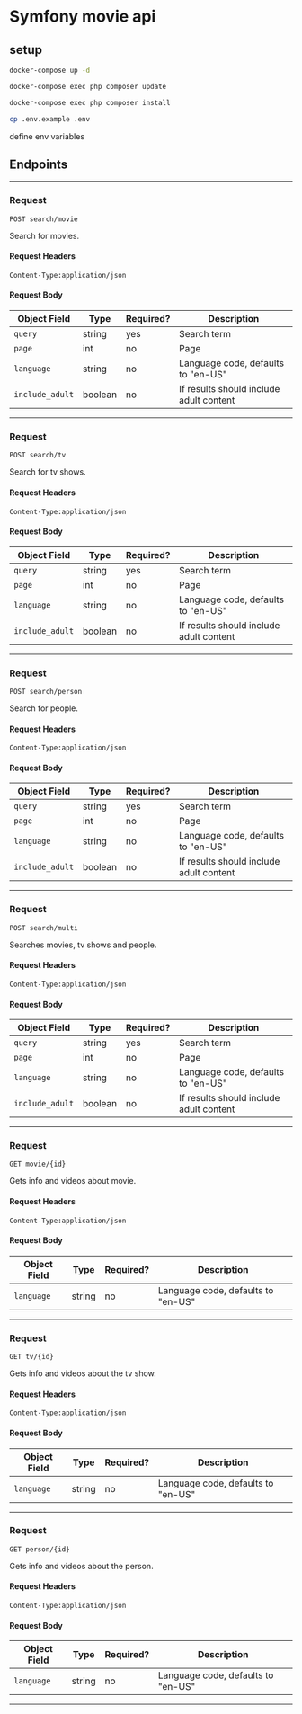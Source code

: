# Symfony movie api

## setup

```bash
docker-compose up -d
```

```bash
docker-compose exec php composer update 
```

```bash
docker-compose exec php composer install 
```

```bash
cp .env.example .env
````
define env variables

## Endpoints
____

### Request
`POST search/movie`

Search for movies.

#### Request Headers
`Content-Type:application/json`

#### Request Body

| Object Field       | Type    | Required? | Description |
|--------------------|---------|-----------|-------------|
| `query`             | string  | yes       | Search term |
| `page`             | int     | no        | Page
| `language` | string  | no        | Language code, defaults to "en-US"
| `include_adult` | boolean | no        | If results should include adult content
____

### Request
`POST search/tv`

Search for tv shows.

#### Request Headers
`Content-Type:application/json`

#### Request Body

| Object Field       | Type    | Required? | Description |
|--------------------|---------|-----------|-------------|
| `query`             | string  | yes       | Search term |
| `page`             | int     | no        | Page
| `language` | string  | no        | Language code, defaults to "en-US"
| `include_adult` | boolean | no        | If results should include adult content
____

### Request
`POST search/person`

Search for people.

#### Request Headers
`Content-Type:application/json`

#### Request Body

| Object Field       | Type    | Required? | Description |
|--------------------|---------|-----------|-------------|
| `query`             | string  | yes       | Search term |
| `page`             | int     | no        | Page
| `language` | string  | no        | Language code, defaults to "en-US"
| `include_adult` | boolean | no        | If results should include adult content
____

### Request
`POST search/multi`

Searches movies, tv shows and people.

#### Request Headers
`Content-Type:application/json`

#### Request Body

| Object Field       | Type    | Required? | Description |
|--------------------|---------|-----------|-------------|
| `query`             | string  | yes       | Search term |
| `page`             | int     | no        | Page
| `language` | string  | no        | Language code, defaults to "en-US"
| `include_adult` | boolean | no        | If results should include adult content
____

### Request
`GET movie/{id}`

Gets info and videos about movie.

#### Request Headers
`Content-Type:application/json`

#### Request Body

| Object Field       | Type    | Required? | Description |
|--------------------|---------|-----------|-------------|
| `language` | string  | no        | Language code, defaults to "en-US"
____

### Request
`GET tv/{id}`

Gets info and videos about the tv show.

#### Request Headers
`Content-Type:application/json`

#### Request Body

| Object Field       | Type    | Required? | Description |
|--------------------|---------|-----------|-------------|
| `language` | string  | no        | Language code, defaults to "en-US"
____

### Request
`GET person/{id}`

Gets info and videos about the person.

#### Request Headers
`Content-Type:application/json`

#### Request Body

| Object Field       | Type    | Required? | Description |
|--------------------|---------|-----------|-------------|
| `language` | string  | no        | Language code, defaults to "en-US"
____